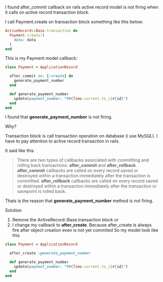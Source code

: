 I found after_commit callback on rails active record model is not firing when it calls on active record transaction block.

I call Payment.create on transaction block something like this below:

```ruby
ActiveRecord::Base.transaction do
  Payment.create!(
    data: data
  )
end
```

This is my Payment model callback:

```ruby
class Payment < ApplicationRecord

  after_commit on: [:create] do
    generate_payment_number
  end

  def generate_payment_number
    update(payment_number: "P#{Time.current.to_i}#{id}")
  end
end
```

I found that **generate_payment_number** is not firing.

Why?

Transaction block is call transaction operation on database (i use MySQL). I have to pay attention to active record transaction in rails.

It said like this

> There are two types of callbacks associated with committing and rolling back transactions: **after_commit** and **after_rollback**.
**after_commit** callbacks are called on every record saved or destroyed within a transaction immediately after the transaction is committed.  **after_rollback** callbacks are called on every record saved or destroyed within a transaction immediately after the transaction or savepoint is rolled back.

Thats is the reason that **generate_payment_number** method is not firing.

Solution

1. Remove the ActiveRecord::Base.transaction block or
2. I change my callback to **after_create**. Because after_create is always fire after object creation even is not yet commited
So my model look like this
```ruby
class Payment < ApplicationRecord

  after_create :generate_payment_number

  def generate_payment_number
    update(payment_number: "P#{Time.current.to_i}#{id}")
  end
end
```